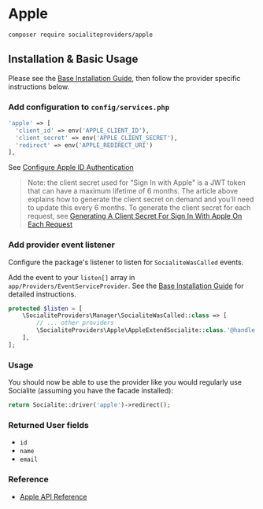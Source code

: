 # Apple

```bash
composer require socialiteproviders/apple
```

## Installation & Basic Usage

Please see the [Base Installation Guide](https://socialiteproviders.com/usage/), then follow the provider specific instructions below.

### Add configuration to `config/services.php`

```php
'apple' => [
  'client_id' => env('APPLE_CLIENT_ID'),
  'client_secret' => env('APPLE_CLIENT_SECRET'),
  'redirect' => env('APPLE_REDIRECT_URI')
],
```

See [Configure Apple ID Authentication](https://developer.okta.com/blog/2019/06/04/what-the-heck-is-sign-in-with-apple)

> Note: the client secret used for "Sign In with Apple" is a JWT token that can have a maximum lifetime of 6 months. The article above explains how to generate the client secret on demand and you'll need to update this every 6 months. To generate the client secret for each request, see [Generating A Client Secret For Sign In With Apple On Each Request](https://bannister.me/blog/generating-a-client-secret-for-sign-in-with-apple-on-each-request)

### Add provider event listener

Configure the package's listener to listen for `SocialiteWasCalled` events.

Add the event to your `listen[]` array in `app/Providers/EventServiceProvider`. See the [Base Installation Guide](https://socialiteproviders.com/usage/) for detailed instructions.

```php
protected $listen = [
    \SocialiteProviders\Manager\SocialiteWasCalled::class => [
        // ... other providers
        \SocialiteProviders\Apple\AppleExtendSocialite::class.'@handle',
    ],
];
```

### Usage

You should now be able to use the provider like you would regularly use Socialite (assuming you have the facade installed):

```php
return Socialite::driver('apple')->redirect();
```

### Returned User fields

- ``id``
- ``name``
- ``email``

### Reference

- [Apple API Reference](https://developer.apple.com/documentation/sign_in_with_apple/sign_in_with_apple_rest_api)

